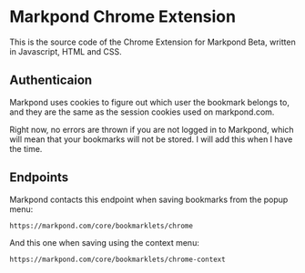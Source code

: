 Markpond Chrome Extension
=============

This is the source code of the Chrome Extension for Markpond Beta, written in Javascript, HTML and CSS.

Authenticaion
-------------

Markpond uses cookies to figure out which user the bookmark belongs to, and they are the same as the session cookies used on markpond.com.

Right now, no errors are thrown if you are not logged in to Markpond, which will mean that your bookmarks will not be stored. I will add this when I have the time. 

Endpoints
---------

Markpond contacts this endpoint when saving bookmarks from the popup menu:

	https://markpond.com/core/bookmarklets/chrome
	
And this one when saving using the context menu:

	https://markpond.com/core/bookmarklets/chrome-context